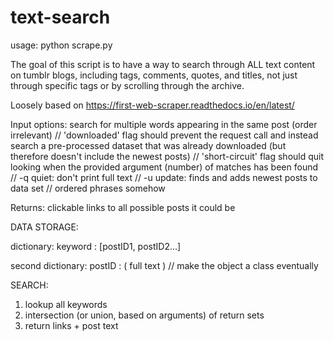 # text-search

usage: python scrape.py

The goal of this script is to have a way to search through ALL text content on tumblr blogs,
including tags, comments, quotes, and titles, not just through specific tags or by scrolling through the archive.

Loosely based on https://first-web-scraper.readthedocs.io/en/latest/

Input options:
search for multiple words appearing in the same post (order irrelevant)
// 'downloaded' flag should prevent the request call and instead search a 
	pre-processed dataset that was already downloaded (but therefore doesn't include the newest posts)
// 'short-circuit' flag should quit looking when the provided argument (number) of matches has been found
// -q quiet: don't print full text
// -u update: finds and adds newest posts to data set
// ordered phrases somehow

Returns:
clickable links to all possible posts it could be

DATA STORAGE:

dictionary:
keyword : [postID1, postID2...]

second dictionary:
postID : ( full text ) // make the object a class eventually

SEARCH:

1. lookup all keywords
2. intersection (or union, based on arguments) of return sets
3. return links + post text
